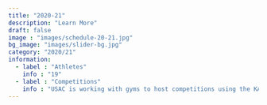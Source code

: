 ```yaml
---
title: "2020-21"
description: "Learn More"
draft: false
image : "images/schedule-20-21.jpg"
bg_image: "images/slider-bg.jpg"
category: "2020/21"
information:
  - label : "Athletes"
    info : "19"
  - label : "Competitions"
    info : "USAC is working with gyms to host competitions using the KAYA App"
---
```

